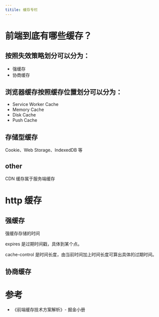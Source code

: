 ```yaml
---
titile: 缓存专栏
---
```


<!-- > 缓存的关键主要包括 request method 和目标 URI（一般只有 GET 请求才会被缓存）。 -->

# 前端到底有哪些缓存？

## 按照失效策略划分可以分为：

- 强缓存
- 协商缓存

## 浏览器缓存按照缓存位置划分可以分为：

- Service Worker Cache
- Memory Cache
- Disk Cache
- Push Cache

##  存储型缓存 
Cookie、Web Storage、IndexedDB 等

## other
CDN 缓存属于服务端缓存

# http 缓存
## 强缓存
强缓存存储的时间

expires 是过期时间戳，具体到某个点。

cache-control 是时间长度，由当前时间加上时间长度可算出具体的过期时间。




## 协商缓存

# 参考
- 《前端缓存技术方案解析》- 掘金小册
